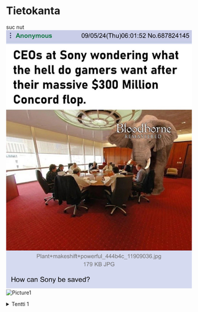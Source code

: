 # Tietokanta
suc nut
![alt](https://github.com/AverageKasper/Tietokanta/blob/main/Pirat_Nation-1831723969499787363-01.jpg)
![Picture1](https://github.com/user-attachments/assets/6b3345d9-53be-43c1-b0b0-a4c30bebb0c6)

<details>
<summary> Tentti 1</summary>
<br>
select * from goal;
![Picture2](https://github.com/user-attachments/assets/79c42c6a-1c0e-43f4-8ce1-645d0ff57838)
select name, type<br>
from airport<br>
where iso_country = "FI";
![image](https://github.com/user-attachments/assets/13a46bc4-5670-4556-9383-5b084335a7a6)

![Screenshot 2024-09-16 115340](https://github.com/user-attachments/assets/9175f0be-4fc4-4d2a-904e-28e4c46ab607)

<p></p>
<p></p>
<p></p>
<p></p>
<p></p>
<p></p>
<p></p>
<p></p>
<p></p>
<p></p>
</details>
